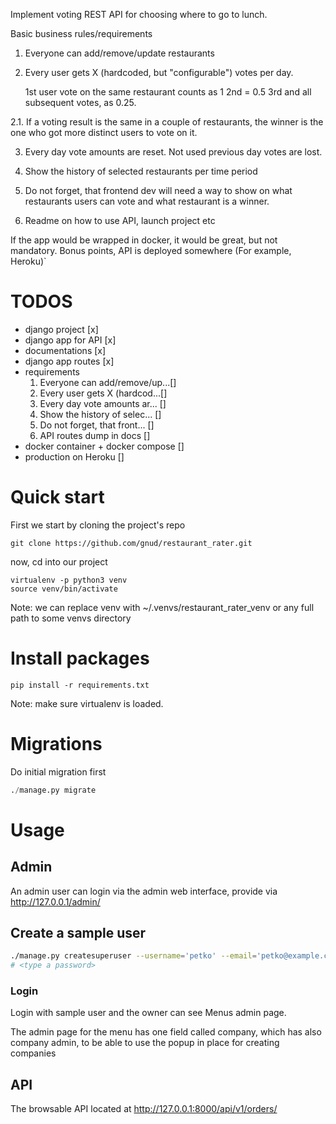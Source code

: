 Implement voting REST API for choosing where to go to lunch.

Basic business rules/requirements

1. Everyone can add/remove/update restaurants

2. Every user gets X (hardcoded, but "configurable") votes per day.

	1st user vote on the same restaurant counts as 1
	2nd = 0.5
	3rd and all subsequent votes, as 0.25.

2.1. If a voting result is the same in a couple of restaurants, the
winner is the one who got more distinct users to vote on it.

3. Every day vote amounts are reset. Not used previous day votes are
lost.

4. Show the history of selected restaurants per time period

5. Do not forget, that frontend dev will need a way to show on what
restaurants users can vote and what restaurant is a winner.

6. Readme on how to use API, launch project etc

If the app would be wrapped in docker, it would be great, but not
mandatory.
Bonus points, API is deployed somewhere (For example, Heroku)`


# TODOS
- django project                    [x]
- django app for API                [x]
- documentations                    [x]
- django app routes                 [x]
- requirements
    1. Everyone can add/remove/up...[] 
    1. Every user gets X (hardcod...[]
    1. Every day vote amounts ar... []
    1. Show the history of selec... []
    1. Do not forget, that front... []
    1. API routes dump in docs      []
- docker container + docker compose []
- production on Heroku              []


# Quick start

First we start by cloning the project's repo

```
git clone https://github.com/gnud/restaurant_rater.git
```

now, cd into our project

```
virtualenv -p python3 venv
source venv/bin/activate
```

Note: we can replace venv with ~/.venvs/restaurant_rater_venv or
any full path to some venvs directory

# Install packages

```
pip install -r requirements.txt
```

Note: make sure virtualenv is loaded.

# Migrations

Do initial migration first

```python 
./manage.py migrate
```

# Usage

## Admin

An admin user can login via the admin web interface, provide
via http://127.0.0.1/admin/

## Create a sample user

```bash
./manage.py createsuperuser --username='petko' --email='petko@example.com'
# <type a password>
```

### Login

Login with sample user
and the owner can see Menus admin page.

The admin page for the menu has one field called company, which has also company admin, to be
able to use the popup in place for creating companies

## API

The browsable API located at
http://127.0.0.1:8000/api/v1/orders/ 

